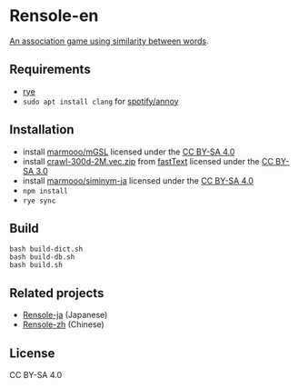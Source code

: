 # Rensole-en

[An association game using similarity between words](https://marmooo.github.io/rensole-en/).

## Requirements

- [rye](https://github.com/mitsuhiko/rye)
- `sudo apt install clang` for [spotify/annoy](https://github.com/spotify/annoy)

## Installation

- install [marmooo/mGSL](https://github.com/marmooo/mgsl) licensed under the
  [CC BY-SA 4.0](http://creativecommons.org/licenses/by-sa/4.0/)
- install
  [crawl-300d-2M.vec.zip](https://dl.fbaipublicfiles.com/fasttext/vectors-english/crawl-300d-2M.vec.zip)
  from [fastText](https://fasttext.cc/docs/en/crawl-vectors.html) licensed under
  the [CC BY-SA 3.0](https://creativecommons.org/licenses/by-sa/3.0/)
- install [marmooo/siminym-ja](https://github.com/marmooo/siminym-ja) licensed
  under the [CC BY-SA 4.0](https://creativecommons.org/licenses/by-sa/4.0/)
- `npm install`
- `rye sync`

## Build

```
bash build-dict.sh
bash build-db.sh
bash build.sh
```

## Related projects

- [Rensole-ja](https://github.com/marmooo/rensole-ja) (Japanese)
- [Rensole-zh](https://github.com/marmooo/rensole-zh) (Chinese)

## License

CC BY-SA 4.0
